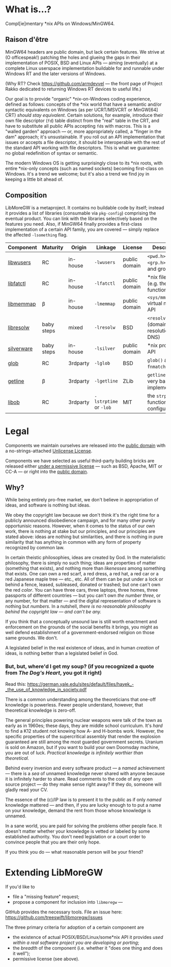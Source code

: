 # What is...?
Compl[ie]mentary *nix APIs on Windows/MinGW64.

## Raison d'être

MinGW64 headers are public domain, but lack certain features. We strive at (O officespeak!) patching the holes and glueing the gaps in their implementation of POSIX, BSD and Linux APIs — aiming (eventually) at a complete Linux userspace implementation buildable for and runnable under Windows RT and the later versions of Windows.

(Why RT? Check https://github.com/armdevvel — the front page of Project Rakko dedicated to returning Windows RT devices to useful life.)

Our goal is to provide "organic" *nix-on-Windows coding experience, defined as follows: concepts of the *nix world that have a semantic and/or syntactic equivalents on
Windows (as per UCRT/MSVCRT or MinGW[64] CRT) *should stay equivalent*. Certain solutions, for example, introduce their own file descriptor (`fd`) table distinct from the
"real" table in the CRT, and have to substitute all public APIs accepting `fd`s with macros. This is a "walled garden" approach — or, more appropriately called, a "finger
in the dam" approach; it's unsustainable. If you roll out an API implementation that issues or accepts a file descriptor, it should be interoperable with the rest of the
standard API working with file descriptors. This is what we guarantee: no global redefinition of syntax or semantic.

The modern Windows OS is getting surprisingly close to its *nix roots, with entire *nix-only concepts (such as named sockets) becoming first-class on Windows. It's a trend
we welcome; but it's also a trend we find joy in keeping a little bit ahead of.

## Composition

LibMoreGW is a metaproject. It contains no buildable code by itself; instead it provides a list of libraries (consumable via `pkg-config`) comprising the eventual product.
You can link with the libraries selectively based on the features you need. Also, if MinGW64 finally provides a first-class implementation of a certain API family, you are
covered — simply replace the affected `-lsomething` flag.

Component|Maturity|Origin|Linkage|License|Description
---|---|---|---|---|---
[libwusers](https://github.com/treeswift/libwusers)|RC|in-house|`-lwusers`|public domain|`<pwd.h>` and `<grp.h>` (user and group API)
[libfatctl](https://github.com/treeswift/libfatctl)|RC|in-house|`-lfatctl`|public domain|*nix file API (e.g. the`*at` function family)
[libmemmap](https://github.com/treeswift/libmemmap)|β|in-house|`-lmemmap`|public domain|`<sys/mman.h>` virtual memory API
[libresolw](https://github.com/treeswift/libresolw)|baby steps|mixed|`-lresolw`|BSD|`<resolv.h>` API (domain name resolution, DNS)
[silverware](https://github.com/treeswift/silverware)|baby steps|in-house|`-lsilver`|public domain|*nix process API
[glob](https://github.com/treeswift/glob)|RC|3rdparty|`-lglob`|BSD|`glob()` and `fnmatch()` API
[getline](https://github.com/treeswift/getline-compatible)|β|3rdparty|`-lgetline`|ZLib|`getline` API (a very basic implementation)
[libob](https://github.com/treeswift/strptime)|RC|3rdparty|`-lstrptime` or `-lob`|MIT|the `strptime` function (highly configurable)

# Legal

Components we maintain ourselves are released into the [public domain](https://en.wikipedia.org/wiki/Public_domain) with a no-strings-attached [Unlicense License](LICENSE).

Components we have selected as useful third-party building bricks are released either [under a permissive license](https://en.wikipedia.org/wiki/Permissive_software_license) — such as BSD, Apache, MIT or CC-A — or right into the [public domain](https://en.wikipedia.org/wiki/Public_domain).

## Why?

While being entirely pro-free market, we don't believe in appropriation of ideas, and software is nothing but ideas.

We obey the copyright law because we don't think it's the right time for a publicly announced disobedience campaign, and for many other purely opportunisic reasons. However,
when it comes to the status of our own work, there is nothing at stake but our principles, and our principles are stated above: ideas are nothing but similarities, and there
is nothing in pure similarity that has anything in common with any form of property recognized by common law.

In certain theistic philosophies, ideas are created by God. In
the materialistic philosophy, there is simply no such thing; ideas are properties of matter (something that exists), and nothing more than _likenesses_ among something that
exists. One can own a red scarf, a red dress, a red hat, a red car or a red Japanese maple tree — etc., etc. All of them can be put under a lock or behind a fence, leased,
subleased, donated or trashed; but one can't own the red _color_. You can have three cars, three laptops, three homes, three passports of different countries — but you can't
own _the number three_, or any number, for that matter — and the digital representation of software is nothing but _numbers_.
In a nutshell, *there is no reasonable philosophy behind the copyright law — and can't be any.*

If you think that a conceptually unsound law is still worth enactment and enforcement on the grounds of the social benefits it brings, you might as well defend establishment
of a government-endorsed religion on those same grounds. We don't.

A legislated belief in the real existence of ideas, and in human _creation_ of ideas, is nothing better than a legislated belief in God.

### But, but, where'd I get my soup? (if you recognized a quote from _The Dog's Heart_, you got it right)

Read this: https://german.yale.edu/sites/default/files/hayek_-_the_use_of_knowledge_in_society.pdf

There is a common understanding among the theoreticians that one-off knowledge is powerless. Fewer people understand, however, that theoretical knowledge is zero-off.

The general principles powering nuclear weapons were talk of the town as early as in 1960es; these days, they are middle school curriculum. It's _hard_ to find a K12
student not knowing how A- and H-bombs work. However, the specific properties of the supercritical assembly that render the explosion guaranteed are still among the
most guarded government secrets. Uranium is sold on Amazon, but if you want to build your own Doomsday machine, you are out of luck. _Practical knowledge is infinitely
worthier than theoretical._

Behind every invenion and every software product — a _named_ achievement — there is a _sea_ of unnamed knowledge never shared with anyone because it is infinitely harder
to share. Read comments to the code of any open source project — do they make sense right away? If they do, someone will gladly read your CV.

The essence of the (c)/IP law is to present it to the public as if only _named_ knowledge mattered — and then, if you are lucky enough to to put a name on your knowledge,
demand the rent from those whose knowledge is unnamed.

In a sane world, you are paid for solving the problems other people face. It doesn't matter whether your knowledge is vetted or labeled by some established authority.
You don't need legislation or a court order to convince people that you are their only hope.

If you think you do — what reasonable person will be your friend?

# Extending LibMoreGW

If you'd like to 
* file a "missing feature" request;
* propose a component for inclusion into `libmoregw` —

GitHub provides the necessary tools. File an issue here: https://github.com/treeswift/libmoregw/issues

The three primary criteria for adoption of a certain component are
* the existence of actual POSIX/BSD/Linux/some*nix API it provides *used within a real software project you are developing or porting*;
* the _breadth_ of the component (i.e. whether it "does one thing and does it well");
* permissive license (see above).

